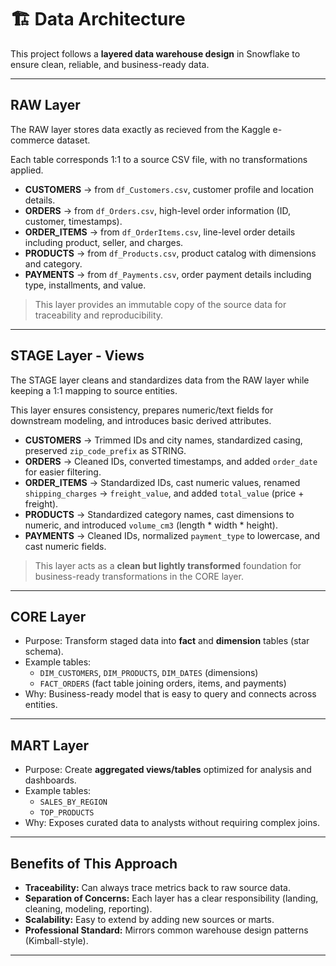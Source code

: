 # 🏗️ Data Architecture

This project follows a **layered data warehouse design** in Snowflake to ensure clean, reliable, and business-ready data.  

---
## RAW Layer
The RAW layer stores data exactly as recieved from the Kaggle e-commerce dataset. 

Each table corresponds 1:1 to a source CSV file, with no transformations applied.

- **CUSTOMERS**   → from `df_Customers.csv`,  customer profile and location details.  
- **ORDERS**      → from `df_Orders.csv`,     high-level order information (ID, customer, timestamps).  
- **ORDER_ITEMS** → from `df_OrderItems.csv`, line-level order details including product, seller, and charges.  
- **PRODUCTS**    → from `df_Products.csv`,   product catalog with dimensions and category.  
- **PAYMENTS**    → from `df_Payments.csv`,   order payment details including type, installments, and value.  

> This layer provides an immutable copy of the source data for traceability and reproducibility.
---
## STAGE Layer - Views
The STAGE layer cleans and standardizes data from the RAW layer while keeping a 1:1 mapping to source entities.  

This layer ensures consistency, prepares numeric/text fields for downstream modeling, and introduces basic derived attributes.


- **CUSTOMERS** → Trimmed IDs and city names, standardized casing, preserved `zip_code_prefix` as STRING.  
- **ORDERS** → Cleaned IDs, converted timestamps, and added `order_date` for easier filtering.  
- **ORDER_ITEMS** → Standardized IDs, cast numeric values, renamed `shipping_charges` → `freight_value`, and added `total_value` (price + freight).  
- **PRODUCTS** → Standardized category names, cast dimensions to numeric, and introduced `volume_cm3` (length * width * height).  
- **PAYMENTS** → Cleaned IDs, normalized `payment_type` to lowercase, and cast numeric fields.  

> This layer acts as a **clean but lightly transformed** foundation for business-ready transformations in the CORE layer.

---
## CORE Layer
- Purpose: Transform staged data into **fact** and **dimension** tables (star schema).  
- Example tables:
  - `DIM_CUSTOMERS`, `DIM_PRODUCTS`, `DIM_DATES` (dimensions)  
  - `FACT_ORDERS` (fact table joining orders, items, and payments)  
- Why: Business-ready model that is easy to query and connects across entities.

---
## MART Layer
- Purpose: Create **aggregated views/tables** optimized for analysis and dashboards.  
- Example tables:
  - `SALES_BY_REGION`  
  - `TOP_PRODUCTS`  
- Why: Exposes curated data to analysts without requiring complex joins.

---
## Benefits of This Approach
- **Traceability:** Can always trace metrics back to raw source data.  
- **Separation of Concerns:** Each layer has a clear responsibility (landing, cleaning, modeling, reporting).  
- **Scalability:** Easy to extend by adding new sources or marts.  
- **Professional Standard:** Mirrors common warehouse design patterns (Kimball-style).  

---
